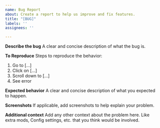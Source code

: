 ```yaml
---
name: Bug Report
about: Create a report to help us improve and fix features.
title: "[BUG]"
labels: ''
assignees: ''

---
```


**Describe the bug**
A clear and concise description of what the bug is.

**To Reproduce**
Steps to reproduce the behavior:
1. Go to [...]
2. Click on [...]
3. Scroll down to [...]
4. See error

**Expected behavior**
A clear and concise description of what you expected to happen.

**Screenshots**
If applicable, add screenshots to help explain your problem.

**Additional context**
Add any other context about the problem here. Like extra mods, Config settings, etc. that you think would be involved.
